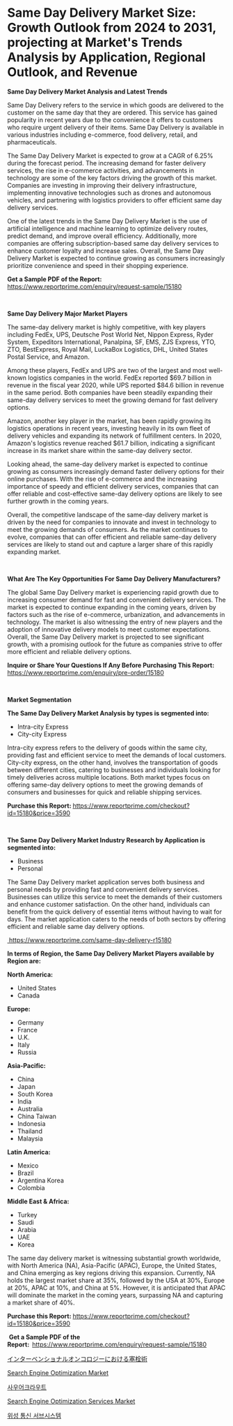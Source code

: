 <p><h1>Same Day Delivery Market Size: Growth Outlook from 2024 to 2031, projecting at Market's Trends Analysis by Application, Regional Outlook, and Revenue</h1></p><p><strong>Same Day Delivery Market Analysis and Latest Trends</strong></p>
<p><p>Same Day Delivery refers to the service in which goods are delivered to the customer on the same day that they are ordered. This service has gained popularity in recent years due to the convenience it offers to customers who require urgent delivery of their items. Same Day Delivery is available in various industries including e-commerce, food delivery, retail, and pharmaceuticals.</p><p>The Same Day Delivery Market is expected to grow at a CAGR of 6.25% during the forecast period. The increasing demand for faster delivery services, the rise in e-commerce activities, and advancements in technology are some of the key factors driving the growth of this market. Companies are investing in improving their delivery infrastructure, implementing innovative technologies such as drones and autonomous vehicles, and partnering with logistics providers to offer efficient same day delivery services.</p><p>One of the latest trends in the Same Day Delivery Market is the use of artificial intelligence and machine learning to optimize delivery routes, predict demand, and improve overall efficiency. Additionally, more companies are offering subscription-based same day delivery services to enhance customer loyalty and increase sales. Overall, the Same Day Delivery Market is expected to continue growing as consumers increasingly prioritize convenience and speed in their shopping experience.</p></p>
<p><strong>Get a Sample PDF of the Report:&nbsp;</strong> <a href="https://www.reportprime.com/enquiry/request-sample/15180">https://www.reportprime.com/enquiry/request-sample/15180</a></p>
<p>&nbsp;</p>
<p><strong>Same Day Delivery Major Market Players</strong></p>
<p><p>The same-day delivery market is highly competitive, with key players including FedEx, UPS, Deutsche Post World Net, Nippon Express, Ryder System, Expeditors International, Panalpina, SF, EMS, ZJS Express, YTO, ZTO, BestExpress, Royal Mail, LuckaBox Logistics, DHL, United States Postal Service, and Amazon.</p><p>Among these players, FedEx and UPS are two of the largest and most well-known logistics companies in the world. FedEx reported $69.7 billion in revenue in the fiscal year 2020, while UPS reported $84.6 billion in revenue in the same period. Both companies have been steadily expanding their same-day delivery services to meet the growing demand for fast delivery options.</p><p>Amazon, another key player in the market, has been rapidly growing its logistics operations in recent years, investing heavily in its own fleet of delivery vehicles and expanding its network of fulfillment centers. In 2020, Amazon's logistics revenue reached $61.7 billion, indicating a significant increase in its market share within the same-day delivery sector.</p><p>Looking ahead, the same-day delivery market is expected to continue growing as consumers increasingly demand faster delivery options for their online purchases. With the rise of e-commerce and the increasing importance of speedy and efficient delivery services, companies that can offer reliable and cost-effective same-day delivery options are likely to see further growth in the coming years.</p><p>Overall, the competitive landscape of the same-day delivery market is driven by the need for companies to innovate and invest in technology to meet the growing demands of consumers. As the market continues to evolve, companies that can offer efficient and reliable same-day delivery services are likely to stand out and capture a larger share of this rapidly expanding market.</p></p>
<p>&nbsp;</p>
<p><strong>What Are The Key Opportunities For Same Day Delivery Manufacturers?</strong></p>
<p><p>The global Same Day Delivery market is experiencing rapid growth due to increasing consumer demand for fast and convenient delivery services. The market is expected to continue expanding in the coming years, driven by factors such as the rise of e-commerce, urbanization, and advancements in technology. The market is also witnessing the entry of new players and the adoption of innovative delivery models to meet customer expectations. Overall, the Same Day Delivery market is projected to see significant growth, with a promising outlook for the future as companies strive to offer more efficient and reliable delivery options.</p></p>
<p><strong>Inquire or Share Your Questions If Any Before Purchasing This Report:</strong> <a href="https://www.reportprime.com/enquiry/pre-order/15180">https://www.reportprime.com/enquiry/pre-order/15180</a></p>
<p>&nbsp;</p>
<p><strong>Market Segmentation</strong></p>
<p><strong>The Same Day Delivery Market Analysis by types is segmented into:</strong></p>
<p><ul><li>Intra-city Express</li><li>City-city Express</li></ul></p>
<p><p>Intra-city express refers to the delivery of goods within the same city, providing fast and efficient service to meet the demands of local customers. City-city express, on the other hand, involves the transportation of goods between different cities, catering to businesses and individuals looking for timely deliveries across multiple locations. Both market types focus on offering same-day delivery options to meet the growing demands of consumers and businesses for quick and reliable shipping services.</p></p>
<p><strong>Purchase this Report:&nbsp;</strong><a href="https://www.reportprime.com/checkout?id=15180&price=3590">https://www.reportprime.com/checkout?id=15180&price=3590</a></p>
<p>&nbsp;</p>
<p><strong>The Same Day Delivery Market Industry Research by Application is segmented into:</strong></p>
<p><ul><li>Business</li><li>Personal</li></ul></p>
<p><p>The Same Day Delivery market application serves both business and personal needs by providing fast and convenient delivery services. Businesses can utilize this service to meet the demands of their customers and enhance customer satisfaction. On the other hand, individuals can benefit from the quick delivery of essential items without having to wait for days. The market application caters to the needs of both sectors by offering efficient and reliable same day delivery options.</p></p>
<p><a href="https://www.reportprime.com/same-day-delivery-r15180">&nbsp;https://www.reportprime.com/same-day-delivery-r15180</a></p>
<p><strong>In terms of Region, the Same Day Delivery Market Players available by Region are:</strong></p>
<p>
    <p> <strong> North America: </strong>
        <ul>
            <li>United States</li>
            <li>Canada</li>
        </ul>
        </p> 
    <p> <strong> Europe: </strong>
        <ul>
            <li>Germany</li>
            <li>France</li>
            <li>U.K.</li>
            <li>Italy</li>
            <li>Russia</li>
        </ul>
        </p> 
    <p> <strong> Asia-Pacific: </strong>
        <ul>
            <li>China</li>
            <li>Japan</li>
            <li>South Korea</li>
            <li>India</li>
            <li>Australia</li>
            <li>China Taiwan</li>
            <li>Indonesia</li>
            <li>Thailand</li>
            <li>Malaysia</li>
        </ul>
        </p> 
    <p> <strong> Latin America: </strong>
        <ul>
            <li>Mexico</li>
            <li>Brazil</li>
            <li>Argentina Korea</li>
            <li>Colombia</li>
        </ul>
        </p> 
    <p> <strong> Middle East & Africa: </strong>
        <ul>
            <li>Turkey</li>
            <li>Saudi</li>
            <li>Arabia</li>
            <li>UAE</li>
            <li>Korea</li>
        </ul>
    </p>
    </p>
<p><p>The same day delivery market is witnessing substantial growth worldwide, with North America (NA), Asia-Pacific (APAC), Europe, the United States, and China emerging as key regions driving this expansion. Currently, NA holds the largest market share at 35%, followed by the USA at 30%, Europe at 20%, APAC at 10%, and China at 5%. However, it is anticipated that APAC will dominate the market in the coming years, surpassing NA and capturing a market share of 40%.</p></p>
<p><strong>Purchase this Report: </strong><a href="https://www.reportprime.com/checkout?id=15180&price=3590">https://www.reportprime.com/checkout?id=15180&price=3590</a></p>
<p>&nbsp;<strong>Get a Sample PDF of the Report:&nbsp;&nbsp;</strong><a href="https://www.reportprime.com/enquiry/request-sample/15180">https://www.reportprime.com/enquiry/request-sample/15180</a></p>
<p><strong></strong></p>
<p><p><a href="https://github.com/adcxff01450218/Market-Research-Report-List-2/blob/main/783856681456.md">インターベンショナルオンコロジーにおける塞栓術</a></p><p><a href="https://github.com/JeanneSawayn2023/Market-Research-Report-List-1/blob/main/search-engine-optimization-market.md">Search Engine Optimization Market</a></p><p><a href="https://github.com/Elenrrera7685/Market-Research-Report-List-1/blob/main/541932275907.md">사우어크라우트</a></p><p><a href="https://github.com/RebekaAnderson14/Market-Research-Report-List-1/blob/main/search-engine-optimization-services-market.md">Search Engine Optimization Services Market</a></p><p><a href="https://github.com/vsn7qpua81q/Market-Research-Report-List-2/blob/main/746593275906.md">위성 통신 서브시스템</a></p></p>